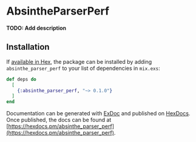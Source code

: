 # AbsintheParserPerf

**TODO: Add description**

## Installation

If [available in Hex](https://hex.pm/docs/publish), the package can be installed
by adding `absinthe_parser_perf` to your list of dependencies in `mix.exs`:

```elixir
def deps do
  [
    {:absinthe_parser_perf, "~> 0.1.0"}
  ]
end
```

Documentation can be generated with [ExDoc](https://github.com/elixir-lang/ex_doc)
and published on [HexDocs](https://hexdocs.pm). Once published, the docs can
be found at [https://hexdocs.pm/absinthe_parser_perf](https://hexdocs.pm/absinthe_parser_perf).

